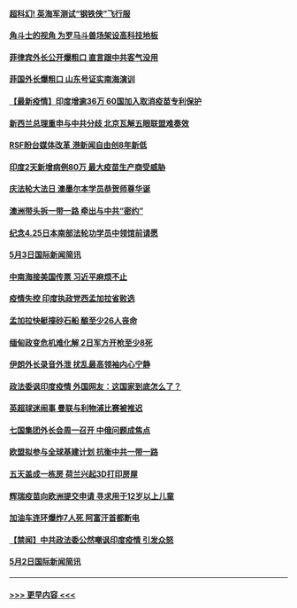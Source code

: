 #### [超科幻! 英海军测试“钢铁侠”飞行服](../pages/prog202/a103109986.md?t=05040552) 
#### [角斗士的视角 为罗马斗兽场架设高科技地板](../pages/prog202/a103109979.md?t=05040552) 
#### [菲律宾外长公开爆粗口 直言跟中共客气没用](../pages/prog202/a103109850.md?t=05040552) 
#### [菲国外长爆粗口 山东号证实南海演训](../pages/prog202/a103109803.md?t=05040552) 
#### [【最新疫情】印度增逾36万 60国加入取消疫苗专利保护](../pages/prog202/a103109808.md?t=05040552) 
#### [新西兰总理重申与中共分歧 北京瓦解五眼联盟难奏效](../pages/prog202/a103109821.md?t=05040552) 
#### [RSF盼台媒体改革 港新闻自由创8年新低](../pages/prog202/a103109750.md?t=05040552) 
#### [印度2天新增病例80万 最大疫苗生产商受威胁](../pages/prog202/a103109689.md?t=05040552) 
#### [庆法轮大法日 澳墨尔本学员恭贺师尊华诞](../pages/prog202/a103109592.md?t=05040552) 
#### [澳洲带头拆一带一路 牵出与中共“密约”](../pages/prog202/a103109565.md?t=05040552) 
#### [纪念4.25日本南部法轮功学员中领馆前请愿](../pages/prog202/a103109543.md?t=05040552) 
#### [5月3日国际新闻简讯](../pages/prog202/a103109519.md?t=05040552) 
#### [中南海接美国传票 习近平麻烦不止](../pages/prog202/a103109497.md?t=05040552) 
#### [疫情失控 印度执政党西孟加拉省败选](../pages/prog202/a103109500.md?t=05040552) 
#### [孟加拉快艇撞砂石船 酿至少26人丧命](../pages/prog202/a103109492.md?t=05040552) 
#### [缅甸政变危机难化解 2日军方开枪至少8死](../pages/prog202/a103109390.md?t=05040552) 
#### [伊朗外长录音外泄 扰乱最高领袖内心宁静](../pages/prog202/a103109379.md?t=05040552) 
#### [政法委讽印度疫情 外国网友：这国家到底怎么了？](../pages/prog202/a103109347.md?t=05040552) 
#### [英超球迷闹事 曼联与利物浦比赛被推迟](../pages/prog202/a103109291.md?t=05040552) 
#### [七国集团外长会周一召开 中俄问题成焦点](../pages/prog202/a103109298.md?t=05040552) 
#### [欧盟拟参与全球基建计划 抗衡中共一带一路](../pages/prog202/a103109256.md?t=05040552) 
#### [五天盖成一栋房 荷兰兴起3D打印房屋](../pages/prog202/a103109281.md?t=05040552) 
#### [辉瑞疫苗向欧洲提交申请 寻求用于12岁以上儿童](../pages/prog202/a103109268.md?t=05040552) 
#### [加油车连环爆炸7人死  阿富汗首都断电](../pages/prog202/a103109258.md?t=05040552) 
#### [【禁闻】中共政法委公然嘲讽印度疫情 引发众怒](../pages/prog202/a103109203.md?t=05040552) 
#### [5月2日国际新闻简讯](../pages/prog202/a103109179.md?t=05040552) 

----
#### [ >>> 更早内容 <<< ](../indexes/prog202-earlier.md)
